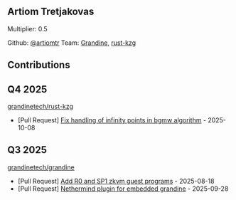 
## Artiom Tretjakovas
Multiplier: 0.5

Github: [@artiomtr](https://github.com/artiomtr)
Team: [Grandine](https://github.com/grandinetech/grandine), [rust-kzg](https://github.com/grandinetech/rust-kzg/)


## Contributions

## Q4 2025


[grandinetech/rust-kzg](https://github.com/grandinetech/rust-kzg)
* [Pull Request] [Fix handling of infinity points in bgmw algorithm](https://github.com/grandinetech/rust-kzg/pull/309) - 2025-10-08
## Q3 2025


[grandinetech/grandine](https://github.com/grandinetech/grandine)
* [Pull Request] [Add R0 and SP1 zkvm guest programs](https://github.com/grandinetech/grandine/pull/304) - 2025-08-18
* [Pull Request] [Nethermind plugin for embedded grandine](https://github.com/grandinetech/grandine/pull/390) - 2025-09-28
